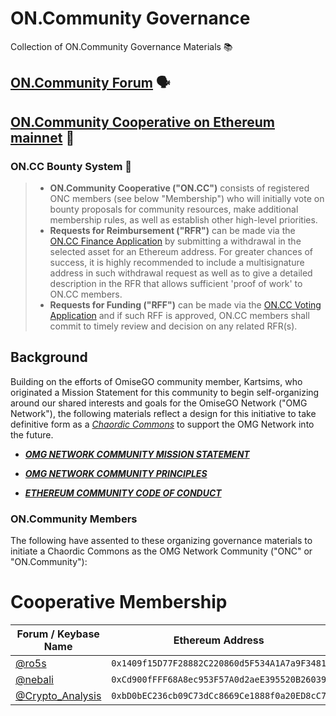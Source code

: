 # ON.Community Governance
Collection of ON.Community Governance Materials 📚

## [ON.Community Forum](https://forum.omgnetwork.org/) 🗣️

## [ON.Community Cooperative on Ethereum mainnet](https://mainnet.aragon.org/#/oncommunity.aragonid.eth) 🦅 
### ON.CC Bounty System 💸
>* **ON.Community Cooperative ("ON.CC")** consists of registered ONC members (see below "Membership") who will initially vote on bounty proposals for community resources, make additional membership rules, as well as establish other high-level priorities.
>* **Requests for Reimbursement ("RFR")** can be made via the [ON.CC Finance Application](https://mainnet.aragon.org/#/oncommunity.aragonid.eth/0x68db69930aefb0277384865ae92c2cd1acc87145) by submitting a withdrawal in the selected asset for an Ethereum address. For greater chances of success, it is highly recommended to include a multisignature address in such withdrawal request as well as to give a detailed description in the RFR that allows sufficient 'proof of work' to ON.CC members.
>* **Requests for Funding ("RFF")** can be made via the [ON.CC Voting Application](https://mainnet.aragon.org/#/oncommunity.aragonid.eth/0xae974ac35f728a51a8b685dda53c675116b2a76b) and if such RFF is approved, ON.CC members shall commit to timely review and decision on any related RFR(s).

## Background

Building on the efforts of OmiseGO community member, Kartsims, who originated a Mission Statement for this community to begin self-organizing around our shared interests and goals for the OmiseGO Network ("OMG Network"), the following materials reflect a design for this  initiative to take definitive form as a *[Chaordic Commons](http://www.chaordic.org/)* to support the OMG Network into the future.

* ***[OMG NETWORK COMMUNITY MISSION STATEMENT](.github/Governance/Materials/Mission_Statement.md)*** 

* ***[OMG NETWORK COMMUNITY PRINCIPLES](.github/Governance/Materials/Principles.md)***

* ***[ETHEREUM COMMUNITY CODE OF CONDUCT](.github/Governance/Materials/Code_of_Conduct.md)***

### ON.Community Members
The following have assented to these organizing governance materials to initiate a Chaordic Commons as the OMG Network Community ("ONC" or "ON.Community"):

# Cooperative Membership
| Forum / Keybase Name | Ethereum Address |
|----------|:-------------:|
| [@ro5s](https://keybase.io/ro5s) | `0x1409f15D77F28882C220860d5F534A1A7a9F3481` |
| [@nebali](https://keybase.io/nebali) | `0xCd900fFFF68A8ec953F57A0d2aeE395520B26039` |
| [@Crypto_Analysis](https://forum.omgnetwork.org/u/crypto_analysis)| `0xbD0bEC236cb09C73dCc8669Ce1888f0a20ED8cC7`|

